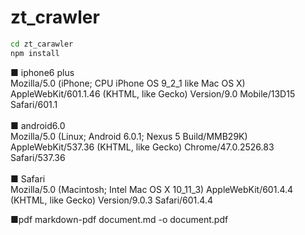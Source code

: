 # zt_crawler   
```sh
cd zt_carawler
npm install
```
■ iphone6 plus  
Mozilla/5.0 (iPhone; CPU iPhone OS 9_2_1 like Mac OS X) AppleWebKit/601.1.46 (KHTML, like Gecko) Version/9.0 Mobile/13D15 Safari/601.1  
<br>
■ android6.0  
Mozilla/5.0 (Linux; Android 6.0.1; Nexus 5 Build/MMB29K) AppleWebKit/537.36 (KHTML, like Gecko) Chrome/47.0.2526.83 Safari/537.36  
<br>
■ Safari  
Mozilla/5.0 (Macintosh; Intel Mac OS X 10_11_3) AppleWebKit/601.4.4 (KHTML, like Gecko) Version/9.0.3 Safari/601.4.4  

■pdf
markdown-pdf document.md -o document.pdf
